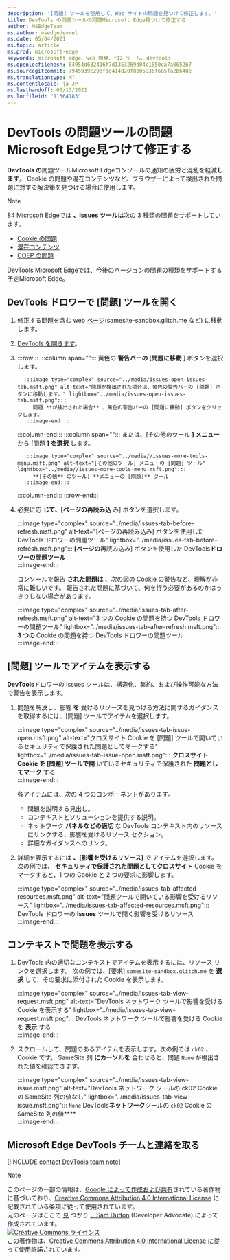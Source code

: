 ```yaml
---
description: '[問題] ツールを使用して、Web サイトの問題を見つけて修正します。'
title: DevTools の問題ツールの問題Microsoft Edge見つけて修正する
author: MSEdgeTeam
ms.author: msedgedevrel
ms.date: 05/04/2021
ms.topic: article
ms.prod: microsoft-edge
keywords: microsoft edge、web 開発、f12 ツール、devtools
ms.openlocfilehash: 64954d632416f7d1353269d04c1550ca7a0652b7
ms.sourcegitcommit: 7945939c29dfdd414020f8b05936f605fa2b640e
ms.translationtype: MT
ms.contentlocale: ja-JP
ms.lasthandoff: 05/13/2021
ms.locfileid: "11564183"
---
```

<!-- Copyright Sam Dutton 

   Licensed under the Apache License, Version 2.0 (the "License");
   you may not use this file except in compliance with the License.
   You may obtain a copy of the License at

       https://www.apache.org/licenses/LICENSE-2.0

   Unless required by applicable law or agreed to in writing, software
   distributed under the License is distributed on an "AS IS" BASIS,
   WITHOUT WARRANTIES OR CONDITIONS OF ANY KIND, either express or implied.
   See the License for the specific language governing permissions and
   limitations under the License.  -->  
# <a name="find-and-fix-problems-with-the-microsoft-edge-devtools-issues-tool"></a>DevTools の問題ツールの問題Microsoft Edge見つけて修正する  

**DevTools の**問題ツールMicrosoft Edgeコンソールの通知の疲労と混乱を軽減**します**。  Cookie の問題や混在コンテンツなど、ブラウザーによって検出された問題に対する解決策を見つける場合に使用します。  

> [!NOTE]
> 84 Microsoft Edgeでは **、Issues ツールは**次の 3 種類の問題をサポートしています。  
> *   [Cookie の問題][MDNSameSiteCookies]  
> *   [混在コンテンツ][MDNMixedContent]  
> *   [COEP の問題][W3CCOEPSpec]
> 
> DevTools Microsoft Edgeでは、今後のバージョンの問題の種類をサポートする予定Microsoft Edge。  

## <a name="open-the-issues-tool-in-the-devtools-drawer"></a>DevTools ドロワーで [問題] ツールを開く  

1.  修正する問題を含む web [ページ][GlitchSamesiteSandbox](samesite-sandbox.glitch.me など) に移動します。  
1.  [DevTools を開きます][DevtoolsOpen]。  
1.  :::row:::
       :::column span="":::
          黄色の **警告バーの [問題に移動** ] ボタンを選択します。  
          
          :::image type="complex" source="../media/issues-open-issues-tab.msft.png" alt-text="問題が検出された場合は、黄色の警告バーの [問題] ボタンに移動します。" lightbox="../media/issues-open-issues-tab.msft.png":::
             問題 **が検出された場合** 、黄色の警告バーの [問題に移動] ボタンをクリックします。  
          :::image-end:::  
       :::column-end:::
       :::column span="":::
          または、[その他のツール **] メニュー** から [問題 **] を選択** します。  
          
          :::image type="complex" source="../media//issues-more-tools-menu.msft.png" alt-text="[その他のツール] メニューの [問題] ツール" lightbox="../media//issues-more-tools-menu.msft.png":::
             **[その他** のツール] **メニューの [問題]** ツール  
          :::image-end:::  
       :::column-end:::
    :::row-end:::
    
1.  必要に応 **じて、[ページの再読み込** み] ボタンを選択します。  
    
    :::image type="complex" source="../media/issues-tab-before-refresh.msft.png" alt-text="[ページの再読み込み] ボタンを使用した DevTools ドロワーの問題ツール" lightbox="../media/issues-tab-before-refresh.msft.png":::
       **[ページの**再読み込み] ボタンを使用した DevTools**ドロワーの問題ツール**  
    :::image-end:::  

    コンソールで報告 **された問題は** 、次の図の Cookie の警告など、理解が非常に難しいです。  報告された問題に基づいて、何を行う必要があるのかはっきりしない場合があります。  
    
    :::image type="complex" source="../media/issues-tab-after-refresh.msft.png" alt-text="3 つの Cookie の問題を持つ DevTools ドロワーの問題ツール" lightbox="../media/issues-tab-after-refresh.msft.png":::
       **3 つの** Cookie の問題を持つ DevTools ドロワーの問題ツール  
    :::image-end:::  
    
## <a name="view-items-in-the-issues-tool"></a>[問題] ツールでアイテムを表示する  

**DevTools**ドロワーの Issues ツールは、構造化、集約、および操作可能な方法で警告を表示します。  

1.  問題を解決し、影響 **を** 受けるリソースを見つける方法に関するガイダンスを取得するには、[問題] ツールでアイテムを選択します。  
    
    :::image type="complex" source="../media/issues-tab-issue-open.msft.png" alt-text="クロスサイト Cookie を [問題] ツールで開いているセキュリティで保護された問題としてマークする" lightbox="../media/issues-tab-issue-open.msft.png":::
       **クロスサイト Cookie を [問題] ツールで開** いているセキュリティで保護された **問題としてマーク** する  
    :::image-end:::  
    
    各アイテムには、次の 4 つのコンポーネントがあります。  
    
    *   問題を説明する見出し。  
    *   コンテキストとソリューションを提供する説明。  
    *   ネットワーク **パネルなどの適切** な DevTools コンテキスト内のリソースにリンクする、影響を受けるリソース セクション。  
    *   詳細なガイダンスへのリンク。  
    
1.  詳細を表示するには **、[影響を受けるリソース] で** アイテムを選択します。  次の例では、 **セキュリティで保護された問題としてクロスサイト** Cookie をマークすると、1 つの Cookie と 2 つの要求に影響します。  
    
    :::image type="complex" source="../media/issues-tab-affected-resources.msft.png" alt-text="問題ツールで開いている影響を受けるリソース" lightbox="../media/issues-tab-affected-resources.msft.png":::
       DevTools ドロワーの **Issues** ツールで開く影響を受けるリソース  
    :::image-end:::  
    
## <a name="view-issues-in-context"></a>コンテキストで問題を表示する  

1.  DevTools 内の適切なコンテキストでアイテムを表示するには、リソース リンクを選択します。  次の例では、[要求] `samesite-sandbox.glitch.me` を **選択** して、その要求に添付された Cookie を表示します。  
    
    :::image type="complex" source="../media/issues-tab-view-request.msft.png" alt-text="DevTools ネットワーク ツールで影響を受ける Cookie を表示する" lightbox="../media/issues-tab-view-request.msft.png":::
       DevTools ネットワーク ツールで影響を受ける Cookie を **表示** する  
    :::image-end:::  

1.  スクロールして、問題のあるアイテムを表示します。次の例では `ck02` 、Cookie です。  SameSite 列 **にカーソルを** 合わせると、問題 `None` が検出された値を確認できます。  
    
    :::image type="complex" source="../media/issues-tab-view-issue.msft.png" alt-text="DevTools ネットワーク ツールの ck02 Cookie の SameSite 列の値なし" lightbox="../media/issues-tab-view-issue.msft.png":::
       `None` DevTools**ネットワーク**ツールの `ck02` Cookie の SameSite 列の値****  
    :::image-end:::  

## <a name="getting-in-touch-with-the-microsoft-edge-devtools-team"></a>Microsoft Edge DevTools チームと連絡を取る  

[!INCLUDE [contact DevTools team note](../includes/contact-devtools-team-note.md)]  

<!-- links -->  

[DevtoolsOpen]: ../open/index.md "Microsoft Edge DevTools を開く | Microsoft Docs"  

[GlitchSamesiteSandbox]: https://samesite-sandbox.glitch.me "SameSite Cookie のテスト|Glitch"  

[MDNSameSiteCookies]: https://developer.mozilla.org/docs/Web/HTTP/Headers/Set-Cookie/SameSite "SameSite cookie |MDN"  
[MDNMixedContent]: https://developer.mozilla.org/docs/Web/Security/Mixed_content "混在コンテンツ |MDN"  

[W3CCOEPSpec]: https://wicg.github.io/cross-origin-embedder-policy "クロスオリジン エンベダー ポリシー |Web インキュベーター Community グループ"  

> [!NOTE]
> このページの一部の情報は、[Google によって作成および共有][GoogleSitePolicies]されている著作物に基づいており、[Creative Commons Attribution 4.0 International License][CCA4IL] に記載されている条項に従って使用されています。  
> 元のページはここで [見](https://developers.google.com/web/tools/chrome-devtools/issues/index) つかり [、Sam Dutton][SamDutton] \(Developer Advocate\) によって作成されています。  
[![Creative Commons ライセンス][CCby4Image]][CCA4IL]  
この著作物は、[Creative Commons Attribution 4.0 International License][CCA4IL] に従って使用許諾されています。  

[CCA4IL]: https://creativecommons.org/licenses/by/4.0  
[CCby4Image]: https://i.creativecommons.org/l/by/4.0/88x31.png  
[GoogleSitePolicies]: https://developers.google.com/terms/site-policies  
[KayceBasques]: https://developers.google.com/web/resources/contributors#kayce-basques  
[SamDutton]: https://developers.google.com/web/resources/contributors#sam-dutton  

